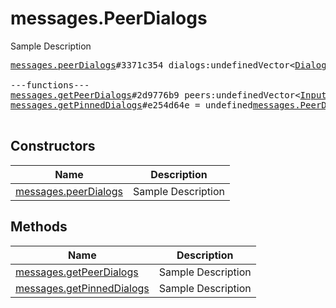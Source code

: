 # messages.PeerDialogs

Sample Description

<pre>
<a href="../constructor/messages.peerDialogs">messages.peerDialogs</a>#3371c354 dialogs:undefinedVector&lt;<a href="../type/Dialog.md">Dialog</a>&gt; messages:undefinedVector&lt;<a href="../type/Message.md">Message</a>&gt; chats:undefinedVector&lt;<a href="../type/Chat.md">Chat</a>&gt; users:undefinedVector&lt;<a href="../type/User.md">User</a>&gt; state:undefined<a href="../type/updates.State.md">updates.State</a> = undefined<a href="../type/messages.PeerDialogs.md">messages.PeerDialogs</a>;

---functions---
<a href="../method/messages.getPeerDialogs">messages.getPeerDialogs</a>#2d9776b9 peers:undefinedVector&lt;<a href="../type/InputPeer.md">InputPeer</a>&gt; = undefined<a href="../type/messages.PeerDialogs.md">messages.PeerDialogs</a>;
<a href="../method/messages.getPinnedDialogs">messages.getPinnedDialogs</a>#e254d64e = undefined<a href="../type/messages.PeerDialogs.md">messages.PeerDialogs</a>;

</pre>

## Constructors

| Name | Description |
|------|-------------|
| [messages.peerDialogs](../constructor/messages.peerDialogs.md) | Sample Description |

## Methods

| Name | Description |
|------|-------------|
| [messages.getPeerDialogs](../method/messages.getPeerDialogs.md) | Sample Description |
| [messages.getPinnedDialogs](../method/messages.getPinnedDialogs.md) | Sample Description |

